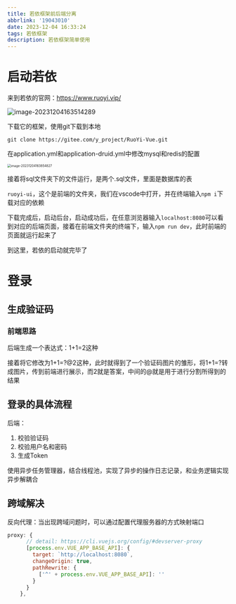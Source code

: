 ```yaml
---
title: 若依框架前后端分离
abbrlink: '19043010'
date: 2023-12-04 16:33:24
tags: 若依框架
description: 若依框架简单使用
---
```


# 启动若依

来到若依的官网：https://www.ruoyi.vip/

![image-20231204163514289](https://s2.loli.net/2023/12/04/BhiGZ6nbclqLgXD.png)

下载它的框架，使用git下载到本地

`git clone https://gitee.com/y_project/RuoYi-Vue.git`

在application.yml和application-druid.yml中修改mysql和redis的配置

<img src="https://s2.loli.net/2023/12/04/dUQVCG6YW7LH8Iw.png" alt="image-20231204163854827" style="zoom:50%;" />

接着将sql文件夹下的文件运行，是两个.sql文件，里面是数据库的表

`ruoyi-ui`，这个是前端的文件夹，我们在vscode中打开，并在终端输入`npm i`下载对应的依赖

下载完成后，启动后台，启动成功后，在任意浏览器输入`localhost:8080`可以看到对应的后端页面，接着在前端文件夹的终端下，输入`npm run dev`，此时前端的页面就运行起来了

到这里，若依的启动就完毕了

# 登录

## 生成验证码

### 前端思路

后端生成一个表达式：1+1=2这种

接着将它修改为1+1=?@2这种，此时就得到了一个验证码图片的雏形，将1+1=?转成图片，传到前端进行展示，而2就是答案，中间的@就是用于进行分割所得到的结果

## 登录的具体流程

后端：

1. 校验验证码
2. 校验用户名和密码
3. 生成Token

使用异步任务管理器，结合线程池，实现了异步的操作日志记录，和业务逻辑实现异步解耦合	

## 跨域解决

反向代理：当出现跨域问题时，可以通过配置代理服务器的方式映射端口

```js
proxy: {
      // detail: https://cli.vuejs.org/config/#devserver-proxy
      [process.env.VUE_APP_BASE_API]: {
        target: `http://localhost:8080`,
        changeOrigin: true,
        pathRewrite: {
          ['^' + process.env.VUE_APP_BASE_API]: ''
        }
      }
    },
```

